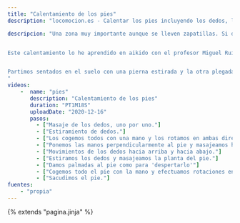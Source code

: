 ```yaml
---
title: "Calentamiento de los pies"
description: "locomocion.es - Calentar los pies incluyendo los dedos, la planta, talón y tobillos"

descripcion: "Una zona muy importante aunque se lleven zapatillas. Si durante la práctica o al final de ella nos duele en alguna parte de los pies es que hay algo que no hacemos bien.


Este calentamiento lo he aprendido en aikido con el profesor Miguel Ruíz, de Ibiza.


Partimos sentados en el suelo con una pierna estirada y la otra plegada por encima. Para  los dedos, una mano sujeta el pie firmemente mientras la otra manipula los dedos.
"
videos: 
    -  name: "pies"
       description: "Calentamiento de los pies"
       duration: "PT1M18S"
       uploadDate: "2020-12-16"
       pasos:
         - ["Masaje de los dedos, uno por uno."]
         - ["Estiramiento de dedos."]
         - ["Los cogemos todos con una mano y los rotamos en ambas direcciones."]
         - ["Ponemos las manos perpendicularmente al pie y masajeamos haciendo rotar los dedos sobre su eje."]
         - ["Movimientos de los dedos hacia arriba y hacia abajo."]
         - ["Estiramos los dedos y masajeamos la planta del pie."]
         - ["Damos palmadas al pie como para 'despertarlo'"]
         - ["Cogemos todo el pie con la mano y efectuamos rotaciones en los dos sentidos."]
         - ["Sacudimos el pie."]
fuentes:
    - "propia"
---
```

{% extends "pagina.jinja" %}